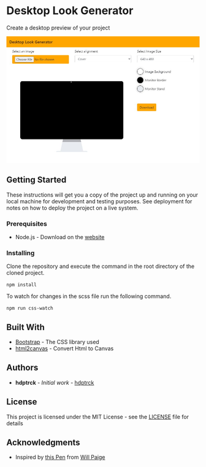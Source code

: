 # Desktop Look Generator
Create a desktop preview of your project

![Desktop preview](preview/screenshot.jpg)

## Getting Started

These instructions will get you a copy of the project up and running on your local machine for development and testing purposes. See deployment for notes on how to deploy the project on a live system.

### Prerequisites

* Node.js - Download on the [website](https://nodejs.org/en/download/)

### Installing

Clone the repository and execute the command in the root directory of the cloned project.

```
npm install
```

To watch for changes in the scss file run the following command.

```
npm run css-watch
```

## Built With

* [Bootstrap](https://getbootstrap.com/) - The CSS library used
* [html2canvas](https://html2canvas.hertzen.com/) - Convert Html to Canvas

## Authors

* **hdptrck** - *Initial work* - [hdptrck](https://github.com/hdptrck)

## License

This project is licensed under the MIT License - see the [LICENSE](LICENSE) file for details

## Acknowledgments

* Inspired by [this Pen](https://codepen.io/willpaige/pen/rFElD) from [Will Paige](https://github.com/willpaige) 
